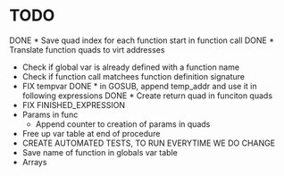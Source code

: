 # TODO
DONE * Save quad index for each function start in function call
DONE * Translate function quads to virt addresses 
* Check if global var is already defined with a function name
* Check if function call matchees function definition signature
* FIX tempvar 
DONE * in GOSUB, append temp_addr and use it in following expressions
DONE * Create return quad in funciton quads
* FIX FINISHED_EXPRESSION
* Params in func
    * Append counter to creation of params in quads
* Free up var table at end of procedure
* CREATE AUTOMATED TESTS, TO RUN EVERYTIME WE DO CHANGE
* Save name of function in globals var table
* Arrays